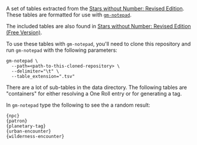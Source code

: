 A set of tables extracted from the [Stars without Number: Revised Edition](https://www.drivethrurpg.com/product/226996/Stars-Without-Number-Revised-Edition?affiliate_id=318171). These tables are formatted for use with [`gm-notepad`](//github.com/jeremyf/gm-notepad).

The included tables are also found in [Stars without Number: Revised Edition (Free Version)](https://www.drivethrurpg.com/product/230009/Stars-Without-Number-Revised-Edition-Free-Version?affiliate_id=318171).

To use these tables with `gm-notepad`, you'll need to clone this repository and run `gm-notepad` with the following parameters:

```console
gm-notepad \
  --path=<path-to-this-cloned-repository> \
  --delimiter="\t" \
  --table_extension=".tsv"
```

There are a lot of sub-tables in the data directory. The following tables are "containers" for either resolving a One Roll entry or for generating a tag.

In `gm-notepad` type the following to see the a random result:

```console
{npc}
{patron}
{planetary-tag}
{urban-encounter}
{wilderness-encounter}
```
